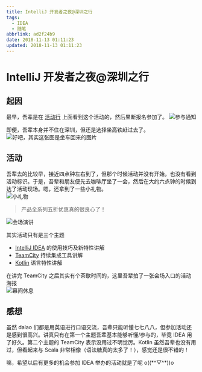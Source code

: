 ```yaml
---
title: IntelliJ 开发者之夜@深圳之行
tags:
  - IDEA
  - 随笔
abbrlink: ad2f24b9
date: 2018-11-13 01:11:23
updated: 2018-11-13 01:11:23
---
```


# IntelliJ 开发者之夜@深圳之行

## 起因

最早，吾辈是在 [活动行](http://www.huodongxing.com/event/6459475264900) 上面看到这个活动的，然后果断报名参加了。
![参与通知](https://cdn.jsdelivr.net/gh/rxliuli/img-bed/20181113012304.png)

即便，吾辈本身并不住在深圳，但还是选择坐高铁赶过去了。  
![好吧，其实这张图是坐车回来的图片](https://cdn.jsdelivr.net/gh/rxliuli/img-bed/20181113012102.png)

## 活动

吾辈去的比较早，接近四点钟左右到了，但那个时候活动并没有开始，也没有看到活动标识。于是，吾辈和朋友便先去咖啡厅坐了一会，然后在大约六点钟的时候到达了活动现场。嗯，还拿到了一些小礼物。  
![小礼物](https://cdn.jsdelivr.net/gh/rxliuli/img-bed/20181113014204.png)

> 产品全系列五折优惠真的很良心了！

![会场演讲](https://cdn.jsdelivr.net/gh/rxliuli/img-bed/20181113012612.png)

其实活动只有是三个主题

- [IntelliJ IDEA](https://www.jetbrains.com/idea/) 的使用技巧及新特性讲解
- [TeamCity](https://www.jetbrains.com/teamcity/) 持续集成工具讲解
- [Kotlin](https://kotlinlang.org/) 语言特性讲解

在讲完 TeamCity 之后其实有个茶歇时间的，这里吾辈拍了一张会场入口的活动海报  
![幕间休息](https://cdn.jsdelivr.net/gh/rxliuli/img-bed/20181113012530.png)

## 感想

虽然 dalao 们都是用英语进行口语交流，吾辈只能听懂七七八八，但参加活动还是感到很高兴。讲真只有在第一个主题吾辈基本能够听懂/参与的，毕竟 IDEA 用了好久。第二个主题的 TeamCity 表示没用过不明觉厉。Kotlin 虽然吾辈也没有用过，但看起来与 Scala 非常相像（语法糖真的太多了！），感觉还是很不错的！

嘛，希望以后有更多的机会参加 IDEA 举办的活动就是了呢 o((\*^▽^\*))o
